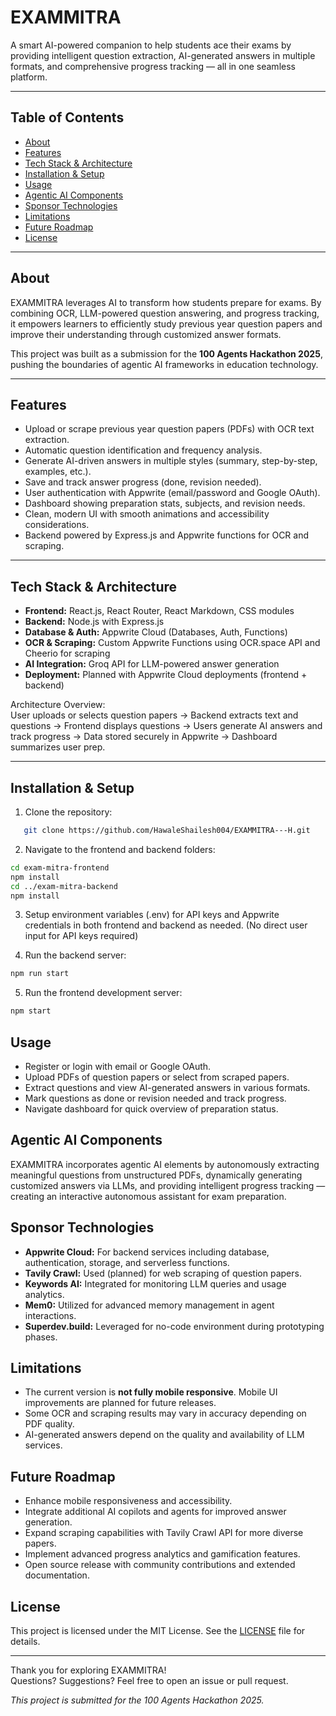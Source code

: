 # EXAMMITRA

A smart AI-powered companion to help students ace their exams by providing intelligent question extraction, AI-generated answers in multiple formats, and comprehensive progress tracking — all in one seamless platform.

---

## Table of Contents

- [About](#about)  
- [Features](#features)  
- [Tech Stack & Architecture](#tech-stack--architecture)  
- [Installation & Setup](#installation--setup)  
- [Usage](#usage)  
- [Agentic AI Components](#agentic-ai-components)  
- [Sponsor Technologies](#sponsor-technologies)  
- [Limitations](#limitations)  
- [Future Roadmap](#future-roadmap)  
- [License](#license)  

---

## About

EXAMMITRA leverages AI to transform how students prepare for exams. By combining OCR, LLM-powered question answering, and progress tracking, it empowers learners to efficiently study previous year question papers and improve their understanding through customized answer formats.

This project was built as a submission for the **100 Agents Hackathon 2025**, pushing the boundaries of agentic AI frameworks in education technology.

---

## Features

- Upload or scrape previous year question papers (PDFs) with OCR text extraction.  
- Automatic question identification and frequency analysis.  
- Generate AI-driven answers in multiple styles (summary, step-by-step, examples, etc.).  
- Save and track answer progress (done, revision needed).  
- User authentication with Appwrite (email/password and Google OAuth).  
- Dashboard showing preparation stats, subjects, and revision needs.  
- Clean, modern UI with smooth animations and accessibility considerations.  
- Backend powered by Express.js and Appwrite functions for OCR and scraping.  

---

## Tech Stack & Architecture

- **Frontend:** React.js, React Router, React Markdown, CSS modules  
- **Backend:** Node.js with Express.js  
- **Database & Auth:** Appwrite Cloud (Databases, Auth, Functions)  
- **OCR & Scraping:** Custom Appwrite Functions using OCR.space API and Cheerio for scraping  
- **AI Integration:** Groq API for LLM-powered answer generation  
- **Deployment:** Planned with Appwrite Cloud deployments (frontend + backend)  

Architecture Overview:  
User uploads or selects question papers → Backend extracts text and questions → Frontend displays questions → Users generate AI answers and track progress → Data stored securely in Appwrite → Dashboard summarizes user prep.

---

## Installation & Setup

1. Clone the repository:  
```bash
   git clone https://github.com/HawaleShailesh004/EXAMMITRA---H.git
```


2. Navigate to the frontend and backend folders:

```bash
cd exam-mitra-frontend
npm install
cd ../exam-mitra-backend
npm install
```

3. Setup environment variables (.env) for API keys and Appwrite credentials in both frontend and backend as needed. (No direct user input for API keys required)

4. Run the backend server:

```bash
npm run start
```

5. Run the frontend development server:

```bash
npm start
```

## Usage

- Register or login with email or Google OAuth.  
- Upload PDFs of question papers or select from scraped papers.  
- Extract questions and view AI-generated answers in various formats.  
- Mark questions as done or revision needed and track progress.  
- Navigate dashboard for quick overview of preparation status.  

## Agentic AI Components

EXAMMITRA incorporates agentic AI elements by autonomously extracting meaningful questions from unstructured PDFs, dynamically generating customized answers via LLMs, and providing intelligent progress tracking — creating an interactive autonomous assistant for exam preparation.

## Sponsor Technologies

- **Appwrite Cloud:** For backend services including database, authentication, storage, and serverless functions.  
- **Tavily Crawl:** Used (planned) for web scraping of question papers.  
- **Keywords AI:** Integrated for monitoring LLM queries and usage analytics.  
- **Mem0:** Utilized for advanced memory management in agent interactions.  
- **Superdev.build:** Leveraged for no-code environment during prototyping phases.  

## Limitations

- The current version is **not fully mobile responsive**. Mobile UI improvements are planned for future releases.  
- Some OCR and scraping results may vary in accuracy depending on PDF quality.  
- AI-generated answers depend on the quality and availability of LLM services.  

## Future Roadmap

- Enhance mobile responsiveness and accessibility.  
- Integrate additional AI copilots and agents for improved answer generation.  
- Expand scraping capabilities with Tavily Crawl API for more diverse papers.  
- Implement advanced progress analytics and gamification features.  
- Open source release with community contributions and extended documentation.  

## License

This project is licensed under the MIT License. See the [LICENSE](LICENSE) file for details.

---

Thank you for exploring EXAMMITRA!  
Questions? Suggestions? Feel free to open an issue or pull request.

*This project is submitted for the 100 Agents Hackathon 2025.*

